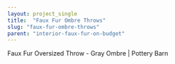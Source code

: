 ```yaml
---
layout: project_single
title:  "Faux Fur Ombre Throws"
slug: "faux-fur-ombre-throws"
parent: "interior-faux-fur-on-budget"
---
```

Faux Fur Oversized Throw - Gray Ombre | Pottery Barn